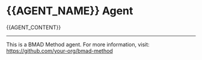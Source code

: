 # {{AGENT_NAME}} Agent

{{AGENT_CONTENT}}

---

This is a BMAD Method agent. For more information, visit: https://github.com/your-org/bmad-method